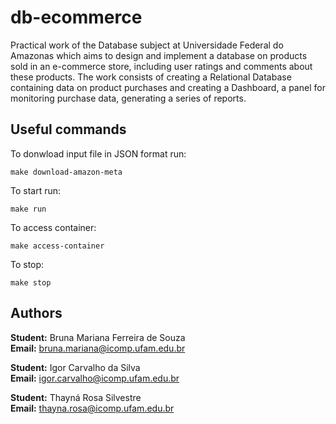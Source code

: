 # db-ecommerce
Practical work of the Database subject at Universidade Federal do Amazonas which aims to design and implement a database on products sold in an e-commerce store, including user ratings and comments about these products. The work consists of creating a Relational Database containing data on product purchases and creating a Dashboard, a panel for monitoring purchase data, generating a series of reports.

## Useful commands
To donwload input file in JSON format run:
```
make download-amazon-meta
```
To start run:
```
make run
```
To access container:
```
make access-container
```
To stop:
```
make stop
```

## Authors
**Student:** Bruna Mariana Ferreira de Souza  
**Email:** bruna.mariana@icomp.ufam.edu.br

**Student:** Igor Carvalho da Silva  
**Email:** igor.carvalho@icomp.ufam.edu.br

**Student:** Thayná Rosa Silvestre   
**Email:** thayna.rosa@icomp.ufam.edu.br
